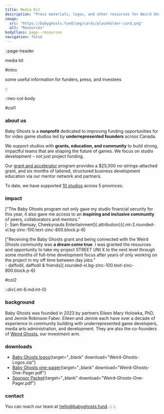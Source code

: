 ```yaml
---
title: Media Kit
description: "Press materials, logos, and other resources for Weird Ghosts."
image:
  src: "https://babyghosts.fund/img/cards/placeholder-card.png"
  alt: "Resources"
bodyClass: page--resources
navigation: false
---
```


::page-header

media kit

#intro

some useful information for funders, press, and investees

::

::two-col-body

#col1

### about us

Baby Ghosts is a **nonprofit** dedicated to improving funding opportunities for for video game studios led by **underrepresented founders** across Canada.

We support studios with **grants, education, and community** to build strong, impactful teams that are shaping the future of games. We focus on studio development – not just project funding.

Our [grant and accelerator](/grant-and-accelerator) program provides a $25,000 no-strings-attached grant, and six months of tailored, structured business development education via our mentor network and partners.

To date, we have supported [10 studios](/about-us) across 5 provinces.

### impact

[“The Baby Ghosts program not only gave my studio financial security for this year, it also gave me access to an **inspiring and inclusive community** of peers, collaborators and mentors."<br />[- Sam Ramsay, Cheekynauts Entertainment]{.attribution}]{.mt-2.rounded-xl.bg-zinc-100.text-zinc-800.block.p-6}

["Receiving the Baby Ghosts grant and being connected with the Weird Ghosts community was **a dream come true**. I was granted the resources and opportunity to take my project STREET UNI X to the next level through some months of full-time development focus after years of only working on the project in my off time between day jobs.”<br />- daffodil, daffodil & friends]{.rounded-xl.bg-zinc-100.text-zinc-800.block.p-6}

#col2

::div{.mt-6.md:mt-0}
### background

Baby Ghosts was founded in 2023 by partners Eileen Mary Holowka, PhD, and Jennie Robinson Faber. Eileen and Jennie each have over a decade of experience in community building with underrepresented game developers, media arts administration, and development. They are also the co-founders of [Weird Ghosts](https://weirdghosts.ca), our investment arm.

### downloads

- [Baby Ghosts logos](/files/Weird-Ghosts-Logos.zip){target="_blank" download="Weird-Ghosts-Logos.zip"}
- [Baby Ghosts one-pager](/files/Weird-Ghosts-One-Pager.pdf){target="_blank" download="Weird-Ghosts-One-Pager.pdf"}
- [Sponsor Packet](/files/Weird-Ghosts-One-Pager.pdf){target="_blank" download="Weird-Ghosts-One-Pager.pdf"}


### contact

You can reach our team at [hello@babyghosts.fund](mailto:hello@babyghosts.fund).
::
::